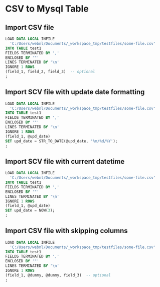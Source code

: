 # CSV to Mysql Table

## Import CSV file

```sql
LOAD DATA LOCAL INFILE
  'C:/Users/webnl/Documents/_workspace_tmp/testfiles/some-file.csv'
INTO TABLE test1
FIELDS TERMINATED BY ','
ENCLOSED BY '"'
LINES TERMINATED BY '\n'
IGNORE 1 ROWS
(field_1, field_2, field_3)  -- optional
;
```

## Import SCV file with update date formatting

```sql
LOAD DATA LOCAL INFILE
  'C:/Users/webnl/Documents/_workspace_tmp/testfiles/some-file.csv'
INTO TABLE test1
FIELDS TERMINATED BY ','
ENCLOSED BY '"'
LINES TERMINATED BY '\n'
IGNORE 1 ROWS
(field_1, @upd_date)
SET upd_date = STR_TO_DATE(@upd_date, '%m/%d/%Y');
;
```

## Import SCV file with current datetime

```sql
LOAD DATA LOCAL INFILE
  'C:/Users/webnl/Documents/_workspace_tmp/testfiles/some-file.csv'
INTO TABLE test1
FIELDS TERMINATED BY ','
ENCLOSED BY '"'
LINES TERMINATED BY '\n'
IGNORE 1 ROWS
(field_1, @upd_date)
SET upd_date = NOW(3);
;
```

## Import CSV file with skipping columns

```sql
LOAD DATA LOCAL INFILE
  'C:/Users/webnl/Documents/_workspace_tmp/testfiles/some-file.csv'
INTO TABLE test1
FIELDS TERMINATED BY ','
ENCLOSED BY '"'
LINES TERMINATED BY '\n'
IGNORE 1 ROWS
(field_1, @dummy, @dummy, field_3)  -- optional
;
```
